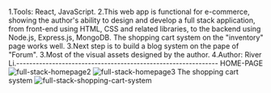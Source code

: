 1.Tools: React, JavaScript.
2.This web app is functional for e-commerce, showing the author's ability to design and develop a full stack application, from front-end using HTML, CSS and related libraries,  to the backend using Node.js, Express.js, MongoDB. The shopping cart system on the "inventory" page works well. 
3.Next step is to build a blog system on the pape of "Forum".
3.Most of the visual assets designed by the author.
4.Author: River Li.--------------------------------------------------------------
HOME-PAGE
![full-stack-homepage2](https://github.com/user-attachments/assets/bce74532-cffa-4507-aed5-f3b7f0d7e202)
![full-stack-homepage3](https://github.com/user-attachments/assets/66dc392f-1519-487f-879e-ad9a88032888)
The shopping cart system
![full-stack-shopping-cart-system](https://github.com/user-attachments/assets/1fd69327-64d9-4d2a-9f19-26f92f8ffbdf)
